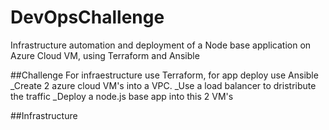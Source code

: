 # DevOpsChallenge
Infrastructure automation and deployment of a Node base application on Azure Cloud VM, using Terraform and Ansible

##Challenge
For infraestructure use Terraform, for app deploy use Ansible
_Create 2  azure cloud VM's into a VPC.
_Use a load balancer to dristribute the traffic
_Deploy a node.js base app into this 2 VM's 


##Infrastructure
